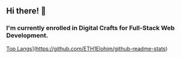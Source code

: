 ## Hi there! 👋

### I'm currently enrolled in Digital Crafts for Full-Stack Web Development. 

[Top Langs](https://github-readme-stats.vercel.app/api/top-langs/?username=ETH1Elohim)](https://github.com/ETH1Elohim/github-readme-stats)

<!--
**ETH1Elohim/ETH1Elohim** is a ✨ _special_ ✨ repository because its `README.md` (this file) appears on your GitHub profile.

Here are some ideas to get you started:

- 🔭 I’m currently working on ...
- 🌱 I’m currently learning ...
- 👯 I’m looking to collaborate on ...
- 🤔 I’m looking for help with ...
- 💬 Ask me about ...
- 📫 How to reach me: ...
- 😄 Pronouns: ...
- ⚡ Fun fact: ...
-->
